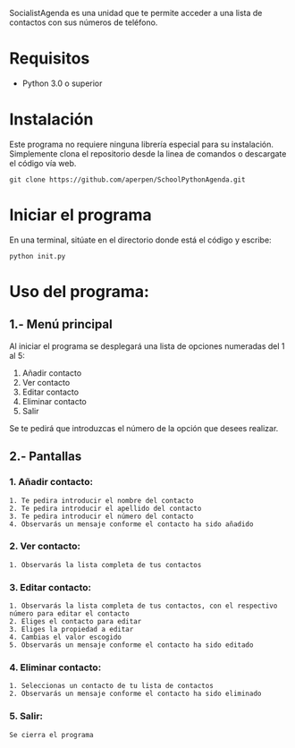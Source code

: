 SocialistAgenda es una unidad que te permite acceder a una lista de contactos con sus números de teléfono.

# Requisitos
- Python 3.0 o superior

# Instalación
Este programa no requiere ninguna librería especial para su instalación.
Simplemente clona el repositorio desde la linea de comandos o descargate el código vía web.
```
git clone https://github.com/aperpen/SchoolPythonAgenda.git
```

# Iniciar el programa
En una terminal, sitúate en el directorio donde está el código y escribe:
```
python init.py
```

# Uso del programa:
## 1.- Menú principal
Al iniciar el programa se desplegará una lista de opciones numeradas del 1 al 5:
1. Añadir contacto
2. Ver contacto
3. Editar contacto
4. Eliminar contacto
5. Salir

Se te pedirá que introduzcas el número de la opción que desees realizar.

## 2.- Pantallas
### 1. Añadir contacto:
	1. Te pedira introducir el nombre del contacto
	2. Te pedira introducir el apellido del contacto
	3. Te pedira introducir el número del contacto
	4. Observarás un mensaje conforme el contacto ha sido añadido

### 2. Ver contacto:
	1. Observarás la lista completa de tus contactos

### 3. Editar contacto:
	1. Observarás la lista completa de tus contactos, con el respectivo número para editar el contacto
	2. Eliges el contacto para editar
	3. Eliges la propiedad a editar
	4. Cambias el valor escogido
	5. Observarás un mensaje conforme el contacto ha sido editado

### 4. Eliminar contacto:
	1. Seleccionas un contacto de tu lista de contactos
	2. Observarás un mensaje conforme el contacto ha sido eliminado

### 5. Salir:
	Se cierra el programa
